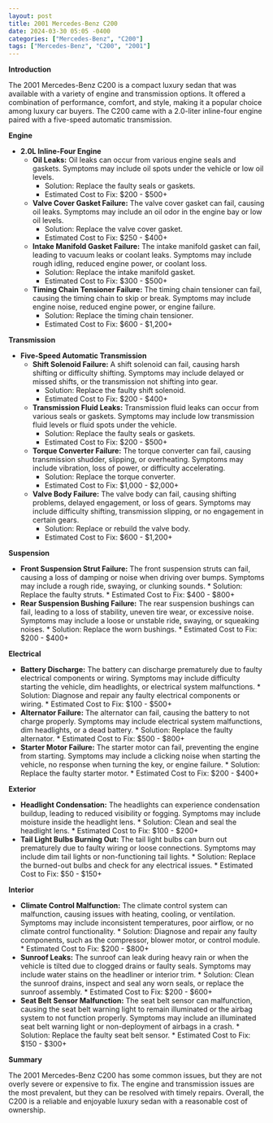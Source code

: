 ```yaml
---
layout: post
title: 2001 Mercedes-Benz C200
date: 2024-03-30 05:05 -0400
categories: ["Mercedes-Benz", "C200"]
tags: ["Mercedes-Benz", "C200", "2001"]
---
```

**Introduction**

The 2001 Mercedes-Benz C200 is a compact luxury sedan that was available with a variety of engine and transmission options. It offered a combination of performance, comfort, and style, making it a popular choice among luxury car buyers. The C200 came with a 2.0-liter inline-four engine paired with a five-speed automatic transmission.

**Engine**

* **2.0L Inline-Four Engine**
    * **Oil Leaks:** Oil leaks can occur from various engine seals and gaskets. Symptoms may include oil spots under the vehicle or low oil levels.
        * Solution: Replace the faulty seals or gaskets.
        * Estimated Cost to Fix: $200 - $500+
    * **Valve Cover Gasket Failure:** The valve cover gasket can fail, causing oil leaks. Symptoms may include an oil odor in the engine bay or low oil levels.
        * Solution: Replace the valve cover gasket.
        * Estimated Cost to Fix: $250 - $400+
    * **Intake Manifold Gasket Failure:** The intake manifold gasket can fail, leading to vacuum leaks or coolant leaks. Symptoms may include rough idling, reduced engine power, or coolant loss.
        * Solution: Replace the intake manifold gasket.
        * Estimated Cost to Fix: $300 - $500+
    * **Timing Chain Tensioner Failure:** The timing chain tensioner can fail, causing the timing chain to skip or break. Symptoms may include engine noise, reduced engine power, or engine failure.
        * Solution: Replace the timing chain tensioner.
        * Estimated Cost to Fix: $600 - $1,200+

**Transmission**

* **Five-Speed Automatic Transmission**
    * **Shift Solenoid Failure:** A shift solenoid can fail, causing harsh shifting or difficulty shifting. Symptoms may include delayed or missed shifts, or the transmission not shifting into gear.
        * Solution: Replace the faulty shift solenoid.
        * Estimated Cost to Fix: $200 - $400+
    * **Transmission Fluid Leaks:** Transmission fluid leaks can occur from various seals or gaskets. Symptoms may include low transmission fluid levels or fluid spots under the vehicle.
        * Solution: Replace the faulty seals or gaskets.
        * Estimated Cost to Fix: $200 - $500+
    * **Torque Converter Failure:** The torque converter can fail, causing transmission shudder, slipping, or overheating. Symptoms may include vibration, loss of power, or difficulty accelerating.
        * Solution: Replace the torque converter.
        * Estimated Cost to Fix: $1,000 - $2,000+
    * **Valve Body Failure:** The valve body can fail, causing shifting problems, delayed engagement, or loss of gears. Symptoms may include difficulty shifting, transmission slipping, or no engagement in certain gears.
        * Solution: Replace or rebuild the valve body.
        * Estimated Cost to Fix: $600 - $1,200+

**Suspension**

* **Front Suspension Strut Failure:** The front suspension struts can fail, causing a loss of damping or noise when driving over bumps. Symptoms may include a rough ride, swaying, or clunking sounds.
        * Solution: Replace the faulty struts.
        * Estimated Cost to Fix: $400 - $800+
* **Rear Suspension Bushing Failure:** The rear suspension bushings can fail, leading to a loss of stability, uneven tire wear, or excessive noise. Symptoms may include a loose or unstable ride, swaying, or squeaking noises.
        * Solution: Replace the worn bushings.
        * Estimated Cost to Fix: $200 - $400+

**Electrical**

* **Battery Discharge:** The battery can discharge prematurely due to faulty electrical components or wiring. Symptoms may include difficulty starting the vehicle, dim headlights, or electrical system malfunctions.
        * Solution: Diagnose and repair any faulty electrical components or wiring.
        * Estimated Cost to Fix: $100 - $500+
* **Alternator Failure:** The alternator can fail, causing the battery to not charge properly. Symptoms may include electrical system malfunctions, dim headlights, or a dead battery.
        * Solution: Replace the faulty alternator.
        * Estimated Cost to Fix: $500 - $800+
* **Starter Motor Failure:** The starter motor can fail, preventing the engine from starting. Symptoms may include a clicking noise when starting the vehicle, no response when turning the key, or engine failure.
        * Solution: Replace the faulty starter motor.
        * Estimated Cost to Fix: $200 - $400+

**Exterior**

* **Headlight Condensation:** The headlights can experience condensation buildup, leading to reduced visibility or fogging. Symptoms may include moisture inside the headlight lens.
        * Solution: Clean and seal the headlight lens.
        * Estimated Cost to Fix: $100 - $200+
* **Tail Light Bulbs Burning Out:** The tail light bulbs can burn out prematurely due to faulty wiring or loose connections. Symptoms may include dim tail lights or non-functioning tail lights.
        * Solution: Replace the burned-out bulbs and check for any electrical issues.
        * Estimated Cost to Fix: $50 - $150+

**Interior**

* **Climate Control Malfunction:** The climate control system can malfunction, causing issues with heating, cooling, or ventilation. Symptoms may include inconsistent temperatures, poor airflow, or no climate control functionality.
        * Solution: Diagnose and repair any faulty components, such as the compressor, blower motor, or control module.
        * Estimated Cost to Fix: $200 - $800+
* **Sunroof Leaks:** The sunroof can leak during heavy rain or when the vehicle is tilted due to clogged drains or faulty seals. Symptoms may include water stains on the headliner or interior trim.
        * Solution: Clean the sunroof drains, inspect and seal any worn seals, or replace the sunroof assembly.
        * Estimated Cost to Fix: $200 - $600+
* **Seat Belt Sensor Malfunction:** The seat belt sensor can malfunction, causing the seat belt warning light to remain illuminated or the airbag system to not function properly. Symptoms may include an illuminated seat belt warning light or non-deployment of airbags in a crash.
        * Solution: Replace the faulty seat belt sensor.
        * Estimated Cost to Fix: $150 - $300+

**Summary**

The 2001 Mercedes-Benz C200 has some common issues, but they are not overly severe or expensive to fix. The engine and transmission issues are the most prevalent, but they can be resolved with timely repairs. Overall, the C200 is a reliable and enjoyable luxury sedan with a reasonable cost of ownership.
